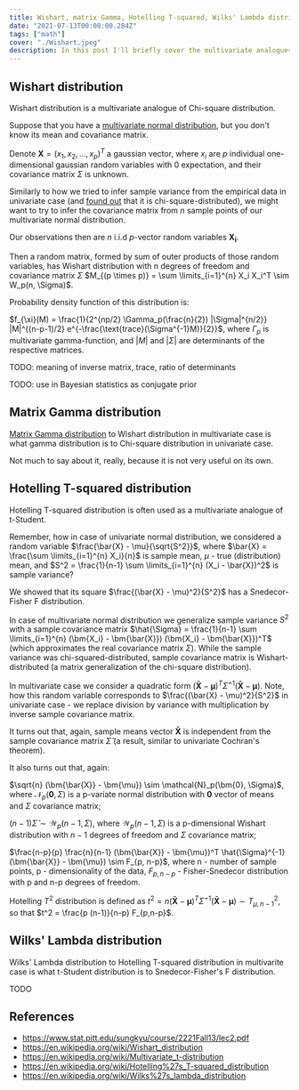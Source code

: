 ```yaml
---
title: Wishart, matrix Gamma, Hotelling T-squared, Wilks' Lambda distributions
date: "2021-07-13T00:00:00.284Z"
tags: ["math"]
cover: "./Wishart.jpeg"
description: In this post I'll briefly cover the multivariate analogues of gamma-distribution-related univariate statistical distributions.
---
```


Wishart distribution
--------------------

Wishart distribution is a multivariate analogue of Chi-square distribution. 

Suppose that you have a [multivariate normal distribution](/2021-07-01-1), but you don't know its mean and covariance matrix.

Denote $\bm{X} = (x_1, x_2, ..., x_p)^T$ a gaussian vector, where $x_i$ are $p$ individual one-dimensional gaussian random 
variables with 0 expectation, and their covariance matrix $\Sigma$ is unknown.

Similarly to how we tried to infer sample variance from the empirical data in univariate case (and [found out](/2021-06-20-1) that it is 
chi-square-distributed), we might want to try to infer the covariance matrix from $n$ sample points of our multivariate
normal distribution.

Our observations then are $n$ i.i.d $p$-vector random variables $\bm{X_i}$.

Then a random matrix, formed by sum of outer products of those random variables, has Wishart distribution with n degrees 
of freedom and covariance matrix $\Sigma$ $M_{(p \times p)} = \sum \limits_{i=1}^{n} X_i X_i^T \sim W_p(n, \Sigma)$.

Probability density function of this distribution is:

$f_{\xi}(M) = \frac{1}{2^{np/2} \Gamma_p(\frac{n}{2}) |\Sigma|^{n/2}} |M|^{(n-p-1)/2} e^{-\frac{\text{trace}(\Sigma^{-1}M)}{2}}$, where $\Gamma_p$ is multivariate gamma-function, and $|M|$ and $|\Sigma|$ are determinants of the respective matrices.

TODO: meaning of inverse matrix, trace, ratio of determinants

TODO: use in Bayesian statistics as conjugate prior

Matrix Gamma distribution
-------------------------

[Matrix Gamma distribution](https://en.wikipedia.org/wiki/Matrix_gamma_distribution) to Wishart distribution in multivariate case is what gamma distribution is to Chi-square distribution
in univariate case. 

Not much to say about it, really, because it is not very useful on its own.


Hotelling T-squared distribution
--------------------------------

Hotelling T-squared distribution is often used as a multivariate analogue of t-Student. 

Remember, how in case of univariate normal distribution, we considered a random variable $\frac{\bar{X} - \mu}{\sqrt{S^2}}$, where $\bar{X} = \frac{\sum \limits_{i=1}^{n} X_i}{n}$ is sample mean, $\mu$ - true (distribution) mean, and $S^2 = \frac{1}{n-1} \sum \limits_{i=1}^{n} (X_i - \bar{X})^2$ is sample variance?

We showed that its square $\frac{(\bar{X} - \mu)^2}{S^2}$ has a Snedecor-Fisher F distribution.

In case of multivariate normal distribution we generalize sample variance $S^2$ with a sample covariance matrix $\hat{\Sigma} = \frac{1}{n-1} \sum \limits_{i=1}^{n} (\bm{X_i} - \bm{\bar{X}}) (\bm{X_i} - \bm{\bar{X}})^T$ (which approximates the real covariance matrix $\Sigma$).
While the sample variance was chi-squared-distributed, sample covariance matrix is Wishart-distributed (a matrix generalization of the chi-square distribution).

In multivariate case we consider a quadratic form $(\bm{\bar{X}} - \bm{\mu})^T \hat{\Sigma}^{-1} (\bm{\bar{X}} - \bm{\mu})$. Note, how this random variable corresponds to $\frac{(\bar{X} - \mu)^2}{S^2}$
in univariate case - we replace division by variance with multiplication by inverse sample covariance matrix. 

It turns out that, again, sample means vector $\bm{\bar{X}}$ is independent from the sample covariance matrix $\hat{\Sigma}$ (a result, similar to univariate Cochran's theorem).

It also turns out that, again: 

$\sqrt{n} (\bm{\bar{X}} - \bm{\mu}) \sim \mathcal{N}_p(\bm{0}, \Sigma)$, where $\mathcal{N}_p(\bm{0}, \Sigma)$ is a p-variate normal distribution with $\bm{0}$ vector of means and $\Sigma$ covariance matrix; 

$(n-1) \hat{\Sigma} \sim \mathcal{W}_p(n-1, \Sigma)$, where $\mathcal{W}_p(n-1, \Sigma)$ is a p-dimensional Wishart distribution with $n-1$ degrees of freedom and $\Sigma$ covariance matrix;

$\frac{n-p}{p} \frac{n}{n-1} (\bm{\bar{X}} - \bm{\mu})^T \hat{\Sigma}^{-1} (\bm{\bar{X}} - \bm{\mu}) \sim F_{p, n-p}$, where n - number of sample points, p - dimensionality of the data, $F_{p, n-p}$ - Fisher-Snedecor distribution with p and n-p degrees of freedom.

Hotelling $T^2$ distribution is defined as $t^2 = n (\bm{\bar{X}} - \bm{\mu})^T \hat{\Sigma}^{-1} (\bm{\bar{X}} - \bm{\mu}) \sim T^2_{\mu, n-1}$, so that $t^2 = \frac{p (n-1)}{n-p} F_{p,n-p}$.


Wilks' Lambda distribution
--------------------------

Wilks' Lambda distribution to Hotelling T-squared distribution in multivarite case is what t-Student distribution is to
Snedecor-Fisher's F distribution. 

TODO


References
----------
 - https://www.stat.pitt.edu/sungkyu/course/2221Fall13/lec2.pdf
 - https://en.wikipedia.org/wiki/Wishart_distribution
 - https://en.wikipedia.org/wiki/Multivariate_t-distribution
 - https://en.wikipedia.org/wiki/Hotelling%27s_T-squared_distribution
 - https://en.wikipedia.org/wiki/Wilks%27s_lambda_distribution